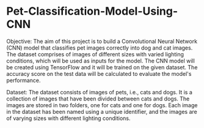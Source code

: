 # Pet-Classification-Model-Using-CNN

Objective:
The aim of this project is to build a Convolutional Neural Network (CNN) model that classifies pet images correctly into dog and cat images. The dataset comprises of images of different sizes with varied lighting conditions, which will be used as inputs for the model. The CNN model will be created using TensorFlow and it will be trained on the given dataset. The accuracy score on the test data will be calculated to evaluate the model's performance.

Dataset:
The dataset consists of images of pets, i.e., cats and dogs. It is a collection of images that have been divided between cats and dogs. The images are stored in two folders, one for cats and one for dogs. Each image in the dataset has been named using a unique identifier, and the images are of varying sizes with different lighting conditions.
